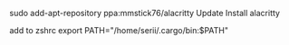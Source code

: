 sudo add-apt-repository ppa:mmstick76/alacritty
Update
Install alacritty

add to zshrc
export PATH="/home/serii/.cargo/bin:$PATH"
